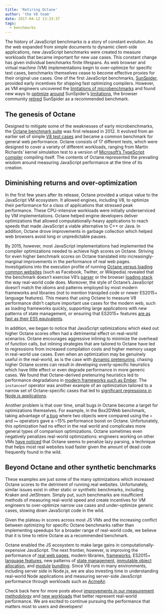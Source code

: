 ```yaml
---
title: 'Retiring Octane'
author: 'the V8 team'
date: 2017-04-12 13:33:37
tags:
  - benchmarks
---
```

The history of JavaScript benchmarks is a story of constant evolution. As the web expanded from simple documents to dynamic client-side applications, new JavaScript benchmarks were created to measure workloads that became important for new use cases. This constant change has given individual benchmarks finite lifespans. As web browser and virtual machine (VM) implementations begin to over-optimize for specific test cases, benchmarks themselves cease to become effective proxies for their original use cases. One of the first JavaScript benchmarks, [SunSpider](https://webkit.org/perf/sunspider/sunspider.html), provided early incentives for shipping fast optimizing compilers. However, as VM engineers uncovered the [limitations of microbenchmarks](https://blog.mozilla.org/nnethercote/2014/06/16/a-browser-benchmarking-manifesto/) and found new ways to [optimize](http://benediktmeurer.de/2016/12/16/the-truth-about-traditional-javascript-benchmarks/#the-notorious-sunspider-examples) [around](https://bugzilla.mozilla.org/show_bug.cgi?id=787601) SunSpider’s [limitations](https://bugs.webkit.org/show_bug.cgi?id=63864), the browser community [retired](https://trac.webkit.org/changeset/187526/webkit) SunSpider as a recommended benchmark.

## The genesis of Octane

Designed to mitigate some of the weaknesses of early microbenchmarks, the [Octane benchmark suite](https://developers.google.com/octane/) was first released in 2012. It evolved from an earlier set of simple [V8 test cases](http://www.netchain.com/Tools/v8/) and became a common benchmark for general web performance. Octane consists of 17 different tests, which were designed to cover a variety of different workloads, ranging from Martin Richards’ kernel simulation test to a version of [Microsoft’s TypeScript compiler](http://www.typescriptlang.org/) compiling itself. The contents of Octane represented the prevailing wisdom around measuring JavaScript performance at the time of its creation.

## Diminishing returns and over-optimization

In the first few years after its release, Octane provided a unique value to the JavaScript VM ecosystem. It allowed engines, including V8, to optimize their performance for a class of applications that stressed peak performance. These CPU-intensive workloads were initially underserviced by VM implementations. Octane helped engine developers deliver optimizations that allowed computationally-heavy applications to reach speeds that made JavaScript a viable alternative to C++ or Java. In addition, Octane drove improvements in garbage collection which helped web browsers avoid long or unpredictable pauses.

By 2015, however, most JavaScript implementations had implemented the compiler optimizations needed to achieve high scores on Octane. Striving for even higher benchmark scores on Octane translated into increasingly-marginal improvements in the performance of real web pages. Investigations into the execution profile of running [Octane versus loading common websites](/blog/real-world-performance) (such as Facebook, Twitter, or Wikipedia) revealed that the benchmark doesn’t exercise V8’s [parser](https://medium.com/dev-channel/javascript-start-up-performance-69200f43b201#.7v8b4jylg) or the browser [loading stack](https://medium.com/reloading/toward-sustainable-loading-4760957ee46f#.muk9kzxmb) the way real-world code does. Moreover, the style of Octane’s JavaScript doesn’t match the idioms and patterns employed by most modern frameworks and libraries (not to mention transpiled code or newer ES2015+ language features). This means that using Octane to measure V8 performance didn’t capture important use cases for the modern web, such as loading frameworks quickly, supporting large applications with new patterns of state management, or ensuring that ES2015+ features [are as fast as their ES5 equivalents](/blog/high-performance-es2015).

In addition, we began to notice that JavaScript optimizations which eked out higher Octane scores often had a detrimental effect on real-world scenarios. Octane encourages aggressive inlining to minimize the overhead of function calls, but inlining strategies that are tailored to Octane have led to regressions from increased compilation costs and higher memory usage in real-world use cases. Even when an optimization may be genuinely useful in the real-world, as is the case with [dynamic pretenuring](http://dl.acm.org/citation.cfm?id=2754181), chasing higher Octane scores can result in developing overly-specific heuristics which have little effect or even degrade performance in more generic cases. We found that Octane-derived pretenuring heuristics led to performance degradations in [modern frameworks such as Ember](https://bugs.chromium.org/p/v8/issues/detail?id=3665). The `instanceof` operator was another example of an optimization tailored to a narrow set of Octane-specific cases that led to [significant regressions in Node.js applications](https://github.com/nodejs/node/issues/9634).

Another problem is that over time, small bugs in Octane become a target for optimizations themselves. For example, in the Box2DWeb benchmark, taking advantage of [a bug](http://crrev.com/1355113002) where two objects were compared using the `<` and `>=` operators gave a ~15% performance boost on Octane. Unfortunately, this optimization had no effect in the real world and complicates more general types of comparison optimizations. Octane sometimes even negatively penalizes real-world optimizations: engineers working on other VMs [have noticed](https://bugzilla.mozilla.org/show_bug.cgi?id=1162272) that Octane seems to penalize lazy parsing, a technique that helps most real websites load faster given the amount of dead code frequently found in the wild.

## Beyond Octane and other synthetic benchmarks

These examples are just some of the many optimizations which increased Octane scores to the detriment of running real websites. Unfortunately, similar issues exist in other static or synthetic benchmarks, including Kraken and JetStream. Simply put, such benchmarks are insufficient methods of measuring real-world speed and create incentives for VM engineers to over-optimize narrow use cases and under-optimize generic cases, slowing down JavaScript code in the wild.

Given the plateau in scores across most JS VMs and the increasing conflict between optimizing for specific Octane benchmarks rather than implementing speedups for a broader range of real-world code, we believe that it is time to retire Octane as a recommended benchmark.

Octane enabled the JS ecosystem to make large gains in computationally-expensive JavaScript. The next frontier, however, is improving the performance of [real web pages](/blog/real-world-performance), modern libraries, [frameworks](http://stateofjs.com/2016/frontend/), ES2015+ [language features](/blog/high-performance-es2015), new patterns of [state management](http://redux.js.org/), [immutable object allocation](https://facebook.github.io/immutable-js/), and [module](https://webpack.github.io/) [bundling](http://browserify.org/). Since V8 runs in many environments, including server side in Node.js, we are also investing time in understanding real-world Node applications and measuring server-side JavaScript performance through workloads such as [AcmeAir](https://github.com/acmeair/acmeair-nodejs).

Check back here for more posts about [improvements in our measurement methodology](/blog/real-world-performance) and [new workloads](/blog/optimizing-v8-memory) that better represent real-world performance. We are excited to continue pursuing the performance that matters most to users and developers!
